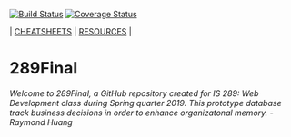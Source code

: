 [![Build Status](https://travis-ci.com/goudstad/289Final.svg?branch=master)](https://travis-ci.com/goudstad/289Final)
[![Coverage Status](https://coveralls.io/repos/github/goudstad/289Final/badge.svg?branch=master)](https://coveralls.io/github/goudstad/289Final?branch=master)

\| [CHEATSHEETS](cheatsheet.md) \| [RESOURCES](resources.md) \|
# 289Final
*Welcome to 289Final, a GitHub repository created for IS 289: Web Development class during Spring quarter 2019. This prototype database track business decisions in order to enhance organizatonal memory.  -Raymond Huang*

